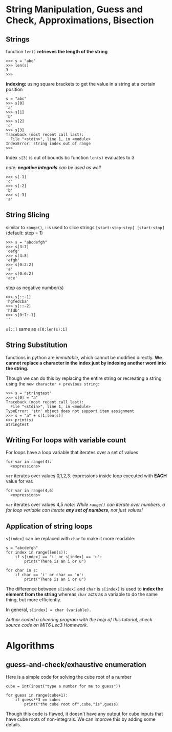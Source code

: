 # String Manipulation, Guess and Check, Approximations, Bisection

## Strings
function `len()` **retrieves the length of the string**

```
>>> s = "abc"
>>> len(s)
3
>>>
```
**indexing:** using square brackets to get the value in a string at a certain position
```
s = "abc"
>>> s[0]
'a'
>>> s[1]
'b'
>>> s[2]
'c'
>>> s[3]
Traceback (most recent call last):
  File "<stdin>", line 1, in <module>
IndexError: string index out of range
>>>
```
Index `s[3]` is out of bounds bc function `len(s)` evaluates to 3

*note: **negative integrals** can be used as well*
```
>>> s[-1]
'c'
>>> s[-2]
'b'
>>> s[-3]
'a'
```
## String Slicing

similar to `range()`, : is used to slice strings `[start:stop:step] [start:stop]` (default: step = 1)
```
>>> s = "abcdefgh"
>>> s[3:7]
'defg'
>>> s[4:8]
'efgh'
>>> s[0:2:2]
'a'
>>> s[0:6:2]
'ace'
```
step as negative number(s)
```
>>> s[::-1]
'hgfedcba'
>>> s[::-2]
'hfdb'
>>> s[0:7:-1]
''
```
`s[::]` same as `s[0:len(s):1]`

## String Substitution 
functions in python are *immutable*, which cannot be modified directly. **We cannot replace a character in the index just by indexing another word into the string.**

Though we can do this by replacing the entire string or recreating a string using the `new character + previous string:`
```
>>> s = "stringtest"
>>> s[0] = "a"
Traceback (most recent call last):
  File "<stdin>", line 1, in <module>
TypeError: 'str' object does not support item assignment
>>> s = "a" + s[1:len(s)]
>>> print(s)
atringtest
```

## Writing For loops with variable count
For loops have a loop variable that iterates over a set of values
```
for var in range(4): 
  <expressions> 
```
`var` iterates over values 0,1,2,3. expressions inside loop executed with **EACH** value for var.
```
for var in range(4,6)
  <expressions>
```
`var` iterates over values 4,5
*note: While `range()` can iterate over numbers, a for loop variable can iterate **any set of numbers**, not just values!*

## Application of string loops
`s[index]` can be replaced with `char` to make it more readable:
```
s = "abcdefgh"
for index in range(len(s)):
    if s[index] == 'i' or s[index] == 'u':
        print("There is an i or u")
        
for char in s:
    if char == 'i' or char == 'u':
        print("There is an i or u")
```
The difference between `s[index]` and `char` is `s[index]` is used to **index the element from the string** whereas `char` acts as a variable to do the same thing, but more efficiently.

In general, `s[index] = char (variable).`

*Author coded a cheering program with the help of this tutorial, check source code on MIT6 Lec3 Homework.*

# Algorithms

## guess-and-check/exhaustive enumeration
Here is a simple code for solving the cube root of a number
```
cube = int(input("type a number for me to guess"))

for guess in range(cube+1):
    if guess**3 == cube:
        print("the cube root of",cube,"is",guess)
```
Though this code is flawed, it doesn't have any output for cube inputs that have cube roots of non-integrals. We can improve this by adding some details.
```

